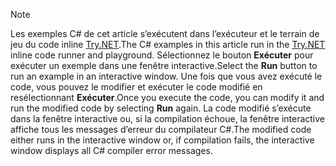 
> [!NOTE]
> <span data-ttu-id="71beb-101">Les exemples C# de cet article s’exécutent dans l’exécuteur et le terrain de jeu du code inline [Try.NET](https://try.dot.net).</span><span class="sxs-lookup"><span data-stu-id="71beb-101">The C# examples in this article run in the [Try.NET](https://try.dot.net) inline code runner and playground.</span></span> <span data-ttu-id="71beb-102">Sélectionnez le bouton **Exécuter** pour exécuter un exemple dans une fenêtre interactive.</span><span class="sxs-lookup"><span data-stu-id="71beb-102">Select the **Run** button to run an example in an interactive window.</span></span> <span data-ttu-id="71beb-103">Une fois que vous avez exécuté le code, vous pouvez le modifier et exécuter le code modifié en resélectionnant **Exécuter**.</span><span class="sxs-lookup"><span data-stu-id="71beb-103">Once you execute the code, you can modify it and run the modified code by selecting **Run** again.</span></span> <span data-ttu-id="71beb-104">La code modifié s’exécute dans la fenêtre interactive ou, si la compilation échoue, la fenêtre interactive affiche tous les messages d’erreur du compilateur C#.</span><span class="sxs-lookup"><span data-stu-id="71beb-104">The modified code either runs in the interactive window or, if compilation fails, the interactive window displays all C# compiler error messages.</span></span>  
